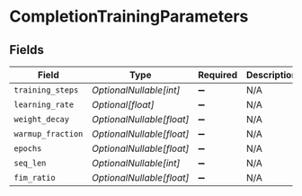 # CompletionTrainingParameters


## Fields

| Field                     | Type                      | Required                  | Description               |
| ------------------------- | ------------------------- | ------------------------- | ------------------------- |
| `training_steps`          | *OptionalNullable[int]*   | :heavy_minus_sign:        | N/A                       |
| `learning_rate`           | *Optional[float]*         | :heavy_minus_sign:        | N/A                       |
| `weight_decay`            | *OptionalNullable[float]* | :heavy_minus_sign:        | N/A                       |
| `warmup_fraction`         | *OptionalNullable[float]* | :heavy_minus_sign:        | N/A                       |
| `epochs`                  | *OptionalNullable[float]* | :heavy_minus_sign:        | N/A                       |
| `seq_len`                 | *OptionalNullable[int]*   | :heavy_minus_sign:        | N/A                       |
| `fim_ratio`               | *OptionalNullable[float]* | :heavy_minus_sign:        | N/A                       |